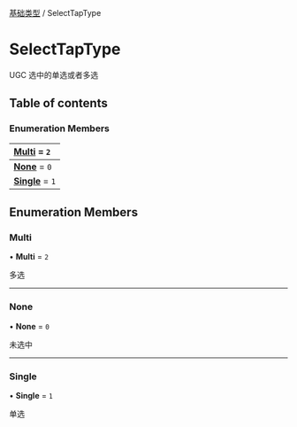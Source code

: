 [基础类型](../groups/基础类型.基础类型.md) / SelectTapType

# SelectTapType <Badge type="tip" text="Enumeration" /> <Score text="SelectTapType" />

UGC 选中的单选或者多选

## Table of contents

### Enumeration Members <Score text="Enumeration" /> 
| **[Multi](mw.SelectTapType.md#multi)** = ``2``  |
| :----- |
| **[None](mw.SelectTapType.md#none)** = ``0`` |
| **[Single](mw.SelectTapType.md#single)** = ``1`` |

## Enumeration Members

### Multi <Score text="Multi" /> 

• **Multi** = ``2``

多选

___

### None <Score text="None" /> 

• **None** = ``0``

未选中

___

### Single <Score text="Single" /> 

• **Single** = ``1``

单选

